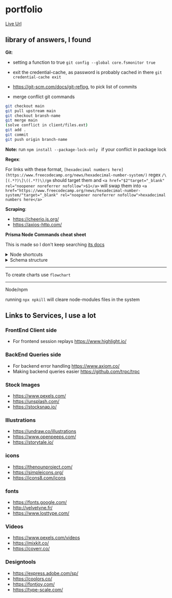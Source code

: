 # portfolio

[Live Url](https://sboonny.vercel.app/)
 
## library of answers, I found

**Git**:

- setting a function to true `git config --global core.fsmonitor true`

- exit the credential-cache, as password is probably cached in there `git credential-cache exit`

- https://git-scm.com/docs/git-reflog, to pick list of commits

- merge conflict git commands
   
```bash
git checkout main
git pull upstream main
git checkout bransh-name
git merge main
(solve conflict in client/files.ext)
git add .
git commit
git push origin branch-name
```

**Note:** run `npm install --package-lock-only ` if your conflict in package lock

**Regex**:

For links with these format, `[hexadecimal numbers here](https://www.freecodecamp.org/news/hexadecimal-number-system/)` regex `/\[(.*?)\]\((.*?)\)/gm` should target them and `<a href="$2"target="_blank" rel="noopener noreferrer nofollow">$1</a>` will swap them into `<a href="https://www.freecodecamp.org/news/hexadecimal-number-system/"target="_blank" rel="noopener noreferrer nofollow">hexadecimal numbers here</a>`


**Scraping**:

- https://cheerio.js.org/
- https://axios-http.com/

**Prisma Node Commands cheat sheet**

This is made so I don't keep searching [its docs](https://www.prisma.io/docs/guides)

<details>
 <summary>Node shortcuts</summary>

---

create a migration

```nodejs
npx prisma migrate dev --name `migrate name`
```

to create a draft migration

```nodejs
npx prisma migrate dev --name `migrate name` --create-only
```

migrations to databases that already exist and cannot be reset

```nodejs
npx prisma migrate deploy
```

migration that should be ignored

```nodejs
npx prisma migrate resolve --applied `migrate name here`
```

get to the data model of failed modal

```nodejs
prisma migrate diff
```

</details>

<details>
 <summary>Schema structure</summary>

```primsa
generator client {
  provider = "prisma-client-js"
}

datasource db {
  provider = "postgresql"
  url      = env("DATABASE_URL")
}

model User {
  id      Int      @id @default(autoincrement())
  name    String
  posts   Post[]
  profile Profile?
}

model Profile {
  id       Int    @id @default(autoincrement())
  biograpy String // Intentional typo!
  userId   Int    @unique
  user     User   @relation(fields: [userId], references: [id])
}

model Post {
  id         Int        @id @default(autoincrement())
  title      String
  published  Boolean    @default(true)
  content    String
  authorId   Int
  author     User       @relation(fields: [authorId], references: [id])
  categories Category[]
}

model Category {
  id    Int    @id @default(autoincrement())
  name  String
  posts Post[]

  @@unique([name])
}
```

</details>

---

To create charts use `flowchart`

---

Node/npm

running `npx npkill` will cleare node-modules files in the system

## Links to Services, I use a lot

### FrontEnd Client side

- For frontend session replays https://www.highlight.io/

### BackEnd Queries side

- For backend error handling https://www.axiom.co/
- Making backend queries easier https://github.com/trpc/trpc

### Stock Images

- https://www.pexels.com/
- https://unsplash.com/
- https://stocksnap.io/


### Illustrations

- https://undraw.co/illustrations
- https://www.openpeeps.com/
- https://storytale.io/

### icons

- https://thenounproject.com/
- https://simpleicons.org/
- https://icons8.com/icons

### fonts 

- https://fonts.google.com/
- http://velvetyne.fr/
- https://www.losttype.com/

### Videos

- https://www.pexels.com/videos
- https://mixkit.co/
- https://coverr.co/

### Designtools 

- https://express.adobe.com/sp/
- https://coolors.co/
- https://fontjoy.com/
- https://type-scale.com/
